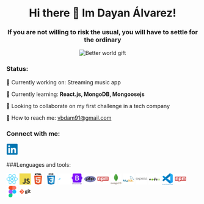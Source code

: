 
<div align="center">
   
   <h1>Hi there 👋 Im Dayan Álvarez!</h1>
   <h3> If you are not willing to risk the usual, you will have to settle for the ordinary</h3>
   <img src="https://media.giphy.com/media/tJDz8mPYyUJZ1Pg9fA/giphy.gif" width="200" alt="Better world gift">
</div>

### Status:

🔭 Currently working on: Streaming music app 

🌱 Currently learning: **React.js, MongoDB, Mongoosejs**

👯 Looking to collaborate on my first challenge in a tech company

👀 How to reach me: <vbdam91@gmail.com>
    
 ### Connect with me:

<a href="https://www.linkedin.com/in/dayan-álvarez-martínez-a96640263/">
    <img src="https://github.com/devicons/devicon/blob/master/icons/linkedin/linkedin-original.svg" width="30" alt="Linkedin logo">
</a>

###Lenguages and tools:
<div>
   <img src="https://github.com/devicons/devicon/blob/master/icons/react/react-original.svg" width="30" alt="React logo">
   <img src="https://github.com/devicons/devicon/blob/master/icons/javascript/javascript-original.svg" width="30" alt="Javascript logo">
   <img src="https://github.com/devicons/devicon/blob/master/icons/html5/html5-original-wordmark.svg" width="30" alt="HTML5 logo">
   <img src="https://github.com/devicons/devicon/blob/master/icons/css3/css3-original-wordmark.svg" width="30" alt="CSS3 logo">
   <img src="https://github.com/devicons/devicon/blob/master/icons/tailwindcss/tailwindcss-original-wordmark.svg" width="30" alt="Tailwindcss logo">
   <img src="https://github.com/devicons/devicon/blob/master/icons/bootstrap/bootstrap-original-wordmark.svg" width="30" alt="Bootstrap logo">
   <img src="https://github.com/devicons/devicon/blob/master/icons/php/php-original.svg" width="30" alt="PHP logo">
   <img src="https://github.com/devicons/devicon/blob/master/icons/npm/npm-original-wordmark.svg" width="30" alt="NPM logo">
   <img src="https://github.com/devicons/devicon/blob/master/icons/mongodb/mongodb-original-wordmark.svg" width="30" alt="MongoDB logo">
   <img src="https://github.com/devicons/devicon/blob/master/icons/mysql/mysql-original-wordmark.svg" width="30" alt="MySQL logo">
   <img src="https://github.com/devicons/devicon/blob/master/icons/express/express-original-wordmark.svg" width="30" alt="Express logo">
   <img src="https://github.com/devicons/devicon/blob/master/icons/nodejs/nodejs-original-wordmark.svg" width="30" alt="NodeJS logo">
   <img src="https://github.com/devicons/devicon/blob/master/icons/vscode/vscode-original-wordmark.svg" width="30" alt="VS Code logo">
   <img src="https://github.com/devicons/devicon/blob/master/icons/npm/npm-original-wordmark.svg" width="30" alt="NPM logo">
   <img src="https://github.com/devicons/devicon/blob/master/icons/figma/figma-original.svg" width="30" alt="Figma logo">
   <img src="https://github.com/devicons/devicon/blob/master/icons/git/git-original-wordmark.svg" width="30" alt="Git logo">
</div>




